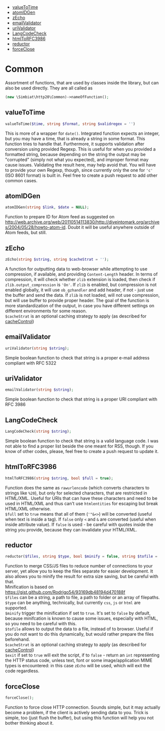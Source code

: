 - [valueToTime](#valuetotime)
- [atomIDGen](#atomidgen)
- [zEcho](#zecho)
- [emailValidator](#emailvalidator)
- [uriValidator](#urivalidator)
- [LangCodeCheck](#langcodecheck)
- [htmlToRFC3986](#htmltorfc3986)
- [reductor](#reductor)
- [forceClose](#forceclose)

# Common
Assortment of functions, that are used by classes inside the library, but can also be used directly. They are all called as
```php
(new \Simbiat\http20\Common)->nameOfFunction();
```

## valueToTime
```php
valueToTime($time, string $format, string $validregex = '')
```
This is more of a wrapper for `date()`. Integrated function expects an integer, but you may have a time, that is already a string in some format. This function tries to handle that. Furthermore, it supports validation after conversion using provided Regexp. This is useful for when you provided a formatted string, because depending on the string the output may be "corrupted" (simply not what you expected), and improper format may cause issues. Validating the result here, may help avoid that. You will have to provide your own Regexp, though, since currently only the one for `'c'` (ISO 8601 format) is built in. Feel free to create a push request to add other common cases.

## atomIDGen
```php
atomIDGen(string $link, $date = NULL);
```
Function to prepare ID for Atom feed as suggested on http://web.archive.org/web/20110514113830/http://diveintomark.org/archives/2004/05/28/howto-atom-id. Doubt it will be useful anywhere outside of Atom feeds, but still.

## zEcho
```php
zEcho(string $string, string $cacheStrat = '');
```
A function for outputting data to web-browser while attempting to use compression, if available, and providing `Content-Length` header. In terms of compression, it will check whether `zlib` extension is loaded, then check if `zlib.output_compression` is `'On'`. If `zlib` is enabled, but compression is not enabled globally, it will use `ob_gzhandler` and add header, if not - just use the buffer and send the data. If `zlib` is not loaded, will not use compression, but will use buffer to provide proper header. The goal of the function is more standardization of the output, in case you have different settings on different environments for some reason.  
`$cacheStrat` is an optional caching strategy to apply (as described for [cacheControl](doc/Headers.md#cachecontrol))

## emailValidator
```php
uriValidator(string $string);
```
Simple boolean function to check that string is a proper e-mail address compliant with RFC 5322

## uriValidator
```php
emailValidator(string $string);
```
Simple boolean function to check that string is a proper URI compliant with RFC 3986

## LangCodeCheck
```php
LangCodeCheck(string $string);
```
Simple boolean function to check that string is a valid language code. I was not able to find a proper list beside the one meant for RSS, though. If you know of other codes, please, feel free to create a push request to update it.

## htmlToRFC3986
```php
htmlToRFC3986(string $string, bool $full = true);
```
Function does the same as `rawurlencode` (which converts characters to strings like `%20`), but only for selected characters, that are restricted in HTML/XML. Useful for URIs that can have these characters and need to be used in HTML/XML and thus can't use `htmlentities` for escaping but break HTML/XML otherwise.  
`$full` set to `true` means that all of them (`'"&<>`) will be converted (useful when text is inside a tag). If `false` only `<` and `&` are converted (useful when inside attribute value). If `false` is used - be careful with quotes inside the string you provide, because they can invalidate your HTML/XML.

## reductor
```php
reductor($files, string $type, bool $minify = false, string $tofile = '', string $cacheStrat = '');
```
Function to merge CSS/JS files to reduce number of connections to your server, yet allow you to keep the files separate for easier development. It also allows you to minify the result for extra size saving, but be careful with that.  
Minification is based on https://gist.github.com/Rodrigo54/93169db48194d470188f  
`$files` can be a string, a path to file, a path to folder or an array of filepaths.  
`$type` can be anything, technically, but currently `css`, `js` or `html` are supported.  
`$minify` trigger the minification if set to `true`. It's set to `false` by default, because minifcation is known to cause some issues, especially with HTML, so you need to be careful with this.  
`$tofile` allows to output the data to a file, instead of to browser. Useful if you do not want to do this dynamically, but would rather prepare the files beforehand.  
`$cacheStrat` is an optional caching strategy to apply (as described for [cacheControl](doc/Headers.md#cachecontrol))  
`$exit` if set to `true` will exit the script, if to `false` - return an `int` representing the HTTP status code, unless text, font or some image/application MIME types is encountered: in this case `zEcho` will be used, which will exit the code regardless.

## forceClose
```php
forceClose();
```
Function to force close HTTP connection. Sounds simple, but it may actually become a problem, if the client is actively sending data to you. Trick is simple, too (just flush the buffer), but using this function will help you not bother thinking about it.